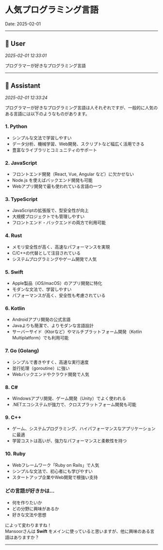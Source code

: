 # 人気プログラミング言語

Date: 2025-02-01

---

## 👤 User
*2025-02-01 12:33:01*

プログラマーが好きなプログラミング言語

---

## 🤖 Assistant
*2025-02-01 12:33:24*

プログラマーが好きなプログラミング言語は人それぞれですが、一般的に人気のある言語には以下のようなものがあります。

### 1. **Python**  
   - シンプルな文法で学習しやすい  
   - データ分析、機械学習、Web開発、スクリプトなど幅広く活用できる  
   - 豊富なライブラリとコミュニティのサポート  

### 2. **JavaScript**  
   - フロントエンド開発（React, Vue, Angular など）に欠かせない  
   - Node.js を使えばバックエンド開発も可能  
   - Webアプリ開発で最も使われている言語の一つ  

### 3. **TypeScript**  
   - JavaScriptの拡張版で、型安全性が向上  
   - 大規模プロジェクトでも管理しやすい  
   - フロントエンド・バックエンドの両方で利用可能  

### 4. **Rust**  
   - メモリ安全性が高く、高速なパフォーマンスを実現  
   - C/C++の代替として注目されている  
   - システムプログラミングやゲーム開発で人気  

### 5. **Swift**  
   - Apple製品（iOS/macOS）のアプリ開発に特化  
   - モダンな文法で、学習しやすい  
   - パフォーマンスが高く、安全性も考慮されている  

### 6. **Kotlin**  
   - Androidアプリ開発の公式言語  
   - Javaよりも簡潔で、よりモダンな言語設計  
   - サーバーサイド（Ktorなど）やマルチプラットフォーム開発（Kotlin Multiplatform）でも利用可能  

### 7. **Go (Golang)**  
   - シンプルで書きやすく、高速な実行速度  
   - 並行処理（goroutine）に強い  
   - Webバックエンドやクラウド開発で人気  

### 8. **C#**  
   - Windowsアプリ開発、ゲーム開発（Unity）でよく使われる  
   - .NETエコシステムが強力で、クロスプラットフォーム開発も可能  

### 9. **C++**  
   - ゲーム、システムプログラミング、ハイパフォーマンスなアプリケーションに最適  
   - 学習コストは高いが、強力なパフォーマンスと柔軟性を持つ  

### 10. **Ruby**  
   - Webフレームワーク「Ruby on Rails」で人気  
   - シンプルな文法で、初心者にも学びやすい  
   - スタートアップ企業やWeb開発で根強い支持  

### どの言語が好きかは…  
- 何を作りたいか  
- どの分野に興味があるか  
- 好きな文法や思想  

によって変わりますね！  
Mansoorさんは **Swift** をメインに使っていると思いますが、他に興味のある言語はありますか？

---
